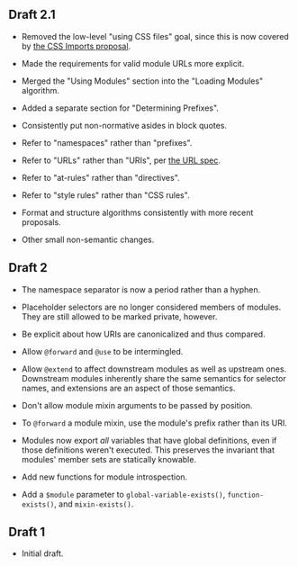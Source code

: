 ## Draft 2.1

* Removed the low-level "using CSS files" goal, since this is now covered by
  [the CSS Imports proposal][].

  [the CSS Imports proposal]: ../accepted/css-imports.md

* Made the requirements for valid module URLs more explicit.

* Merged the "Using Modules" section into the "Loading Modules" algorithm.

* Added a separate section for "Determining Prefixes".

* Consistently put non-normative asides in block quotes.

* Refer to "namespaces" rather than "prefixes".

* Refer to "URLs" rather than "URIs", per [the URL spec][].

  [the URL spec]: https://url.spec.whatwg.org/#goals

* Refer to "at-rules" rather than "directives".

* Refer to "style rules" rather than "CSS rules".

* Format and structure algorithms consistently with more recent proposals.

* Other small non-semantic changes.

## Draft 2

* The namespace separator is now a period rather than a hyphen.

* Placeholder selectors are no longer considered members of modules. They are
  still allowed to be marked private, however.

* Be explicit about how URIs are canonicalized and thus compared.

* Allow `@forward` and `@use` to be intermingled.

* Allow `@extend` to affect downstream modules as well as upstream ones.
  Downstream modules inherently share the same semantics for selector names, and
  extensions are an aspect of those semantics.

* Don't allow module mixin arguments to be passed by position.

* To `@forward` a module mixin, use the module's prefix rather than its URI.

* Modules now export *all* variables that have global definitions, even if those
  definitions weren't executed. This preserves the invariant that modules'
  member sets are statically knowable.

* Add new functions for module introspection.

* Add a `$module` parameter to `global-variable-exists()`, `function-exists()`,
  and `mixin-exists()`.

## Draft 1

* Initial draft.
